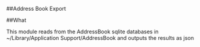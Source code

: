##Address Book Export

##What

This module reads from the AddressBook sqlite databases in ~/Library/Application Support/AddressBook and outputs the results as json

